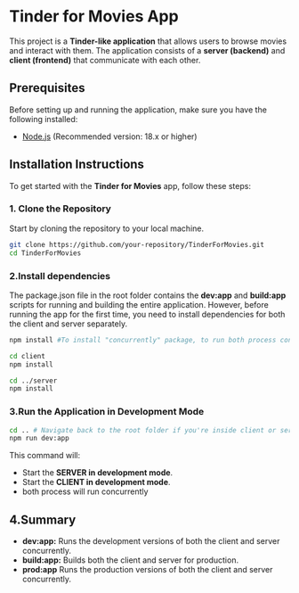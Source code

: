 # Tinder for Movies App

This project is a **Tinder-like application** that allows users to browse movies and interact with them. The application consists of a **server (backend)** and **client (frontend)** that communicate with each other.

## Prerequisites

Before setting up and running the application, make sure you have the following installed:

- [Node.js](https://nodejs.org/) (Recommended version: 18.x or higher)

## Installation Instructions

To get started with the **Tinder for Movies** app, follow these steps:

### 1. Clone the Repository

Start by cloning the repository to your local machine.

```bash
git clone https://github.com/your-repository/TinderForMovies.git
cd TinderForMovies
```

### 2.Install dependencies

The package.json file in the root folder contains the **dev:app** and **build:app** scripts for running and building the entire application. However, before running the app for the first time, you need to install dependencies for both the client and server separately.

```bash
npm install #To install "concurrently" package, to run both process concurrently from one script
```

```bash
cd client
npm install
```

```bash
cd ../server
npm install
```

### 3.Run the Application in Development Mode

```bash
cd .. # Navigate back to the root folder if you're inside client or server folder
npm run dev:app
```

This command will:

- Start the **SERVER in development mode**.
- Start the **CLIENT in development mode**.
- both process will run concurrently

## 4.Summary

- **dev:app:** Runs the development versions of both the client and server concurrently.
- **build:app:** Builds both the client and server for production.
- **prod:app** Runs the production versions of both the client and server concurrently.
